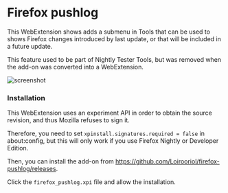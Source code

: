 # Firefox pushlog

This WebExtension shows adds a submenu in Tools that can be used to shows Firefox changes introduced by last update, or that will be included in a future update.

This feature used to be part of Nightly Tester Tools, but was removed when the add-on was converted into a WebExtension.

![screenshot](https://user-images.githubusercontent.com/7477678/42422905-078c3a48-82f0-11e8-9390-56624e069899.png)

### Installation

This WebExtension uses an experiment API in order to obtain the source revision, and thus Mozilla refuses to sign it.

Therefore, you need to set `xpinstall.signatures.required = false` in about:config, but this will only work if you use Firefox Nightly or Developer Edition.

Then, you can install the add-on from https://github.com/Loirooriol/firefox-pushlog/releases.

Click the `firefox_pushlog.xpi` file and allow the installation.
